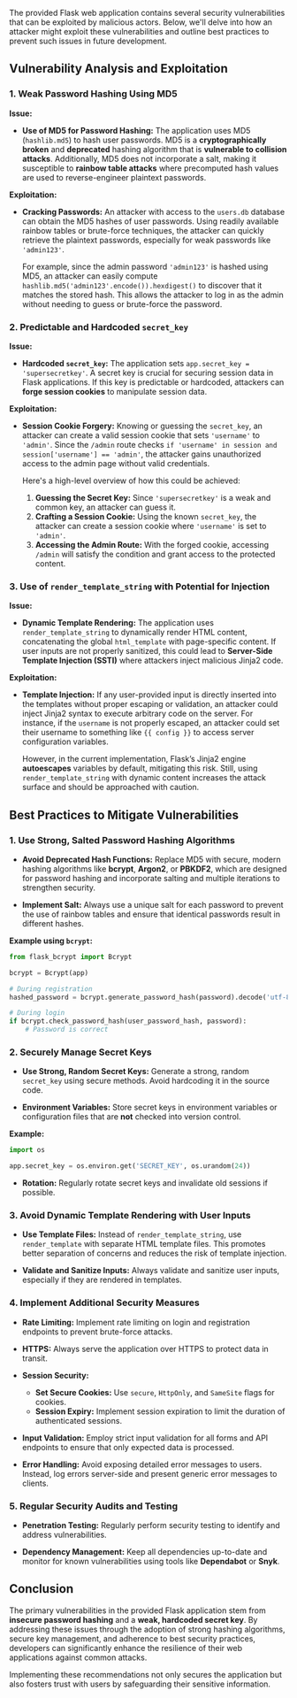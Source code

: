 The provided Flask web application contains several security vulnerabilities that can be exploited by malicious actors. Below, we'll delve into how an attacker might exploit these vulnerabilities and outline best practices to prevent such issues in future development.

## **Vulnerability Analysis and Exploitation**

### **1. Weak Password Hashing Using MD5**

**Issue:**
- **Use of MD5 for Password Hashing:** The application uses MD5 (`hashlib.md5`) to hash user passwords. MD5 is a **cryptographically broken** and **deprecated** hashing algorithm that is **vulnerable to collision attacks**. Additionally, MD5 does not incorporate a salt, making it susceptible to **rainbow table attacks** where precomputed hash values are used to reverse-engineer plaintext passwords.

**Exploitation:**
- **Cracking Passwords:** An attacker with access to the `users.db` database can obtain the MD5 hashes of user passwords. Using readily available rainbow tables or brute-force techniques, the attacker can quickly retrieve the plaintext passwords, especially for weak passwords like `'admin123'`.
  
  For example, since the admin password `'admin123'` is hashed using MD5, an attacker can easily compute `hashlib.md5('admin123'.encode()).hexdigest()` to discover that it matches the stored hash. This allows the attacker to log in as the admin without needing to guess or brute-force the password.

### **2. Predictable and Hardcoded `secret_key`**

**Issue:**
- **Hardcoded `secret_key`:** The application sets `app.secret_key = 'supersecretkey'`. A secret key is crucial for securing session data in Flask applications. If this key is predictable or hardcoded, attackers can **forge session cookies** to manipulate session data.

**Exploitation:**
- **Session Cookie Forgery:** Knowing or guessing the `secret_key`, an attacker can create a valid session cookie that sets `'username'` to `'admin'`. Since the `/admin` route checks `if 'username' in session and session['username'] == 'admin'`, the attacker gains unauthorized access to the admin page without valid credentials.

  Here's a high-level overview of how this could be achieved:
  1. **Guessing the Secret Key:** Since `'supersecretkey'` is a weak and common key, an attacker can guess it.
  2. **Crafting a Session Cookie:** Using the known `secret_key`, the attacker can create a session cookie where `'username'` is set to `'admin'`.
  3. **Accessing the Admin Route:** With the forged cookie, accessing `/admin` will satisfy the condition and grant access to the protected content.

### **3. Use of `render_template_string` with Potential for Injection**

**Issue:**
- **Dynamic Template Rendering:** The application uses `render_template_string` to dynamically render HTML content, concatenating the global `html_template` with page-specific content. If user inputs are not properly sanitized, this could lead to **Server-Side Template Injection (SSTI)** where attackers inject malicious Jinja2 code.

**Exploitation:**
- **Template Injection:** If any user-provided input is directly inserted into the templates without proper escaping or validation, an attacker could inject Jinja2 syntax to execute arbitrary code on the server. For instance, if the `username` is not properly escaped, an attacker could set their username to something like `{{ config }}` to access server configuration variables.

  However, in the current implementation, Flask’s Jinja2 engine **autoescapes** variables by default, mitigating this risk. Still, using `render_template_string` with dynamic content increases the attack surface and should be approached with caution.

## **Best Practices to Mitigate Vulnerabilities**

### **1. Use Strong, Salted Password Hashing Algorithms**

- **Avoid Deprecated Hash Functions:** Replace MD5 with secure, modern hashing algorithms like **bcrypt**, **Argon2**, or **PBKDF2**, which are designed for password hashing and incorporate salting and multiple iterations to strengthen security.
  
- **Implement Salt:** Always use a unique salt for each password to prevent the use of rainbow tables and ensure that identical passwords result in different hashes.

**Example using `bcrypt`:**

```python
from flask_bcrypt import Bcrypt

bcrypt = Bcrypt(app)

# During registration
hashed_password = bcrypt.generate_password_hash(password).decode('utf-8')

# During login
if bcrypt.check_password_hash(user_password_hash, password):
    # Password is correct
```

### **2. Securely Manage Secret Keys**

- **Use Strong, Random Secret Keys:** Generate a strong, random `secret_key` using secure methods. Avoid hardcoding it in the source code.

- **Environment Variables:** Store secret keys in environment variables or configuration files that are **not** checked into version control.

**Example:**

```python
import os

app.secret_key = os.environ.get('SECRET_KEY', os.urandom(24))
```

- **Rotation:** Regularly rotate secret keys and invalidate old sessions if possible.

### **3. Avoid Dynamic Template Rendering with User Inputs**

- **Use Template Files:** Instead of `render_template_string`, use `render_template` with separate HTML template files. This promotes better separation of concerns and reduces the risk of template injection.

- **Validate and Sanitize Inputs:** Always validate and sanitize user inputs, especially if they are rendered in templates.

### **4. Implement Additional Security Measures**

- **Rate Limiting:** Implement rate limiting on login and registration endpoints to prevent brute-force attacks.

- **HTTPS:** Always serve the application over HTTPS to protect data in transit.

- **Session Security:**
  - **Set Secure Cookies:** Use `secure`, `HttpOnly`, and `SameSite` flags for cookies.
  - **Session Expiry:** Implement session expiration to limit the duration of authenticated sessions.

- **Input Validation:** Employ strict input validation for all forms and API endpoints to ensure that only expected data is processed.

- **Error Handling:** Avoid exposing detailed error messages to users. Instead, log errors server-side and present generic error messages to clients.

### **5. Regular Security Audits and Testing**

- **Penetration Testing:** Regularly perform security testing to identify and address vulnerabilities.

- **Dependency Management:** Keep all dependencies up-to-date and monitor for known vulnerabilities using tools like **Dependabot** or **Snyk**.

## **Conclusion**

The primary vulnerabilities in the provided Flask application stem from **insecure password hashing** and a **weak, hardcoded secret key**. By addressing these issues through the adoption of strong hashing algorithms, secure key management, and adherence to best security practices, developers can significantly enhance the resilience of their web applications against common attacks.

Implementing these recommendations not only secures the application but also fosters trust with users by safeguarding their sensitive information.
